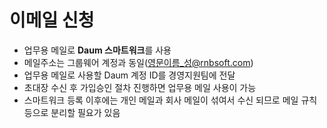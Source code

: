 # 이메일 신청
- 업무용 메일로 **Daum 스마트워크**를 사용
- 메일주소는 그룹웨어 계정과 동일(영문이름_성@rnbsoft.com)
- 업무용 메일로 사용할 Daum 계정 ID를 경영지원팀에 전달
- 초대장 수신 후 가입승인 절차 진행하면 업무용 메일 사용이 가능
- 스마트워크 등록 이후에는 개인 메일과 회사 메일이 섞여서 수신 되므로 메일 규칙 등으로 분리할 필요가 있음
